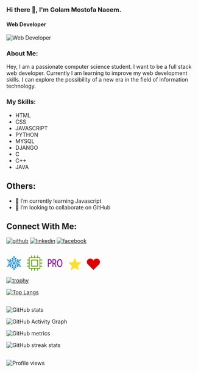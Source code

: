 ### Hi there 👋, I'm Golam Mostofa Naeem.
#### Web Developer
![Web Developer](https://scontent.fdac140-1.fna.fbcdn.net/v/t39.30808-6/259624688_1809483159439523_2835287963297450755_n.jpg?_nc_cat=106&ccb=1-5&_nc_sid=09cbfe&_nc_eui2=AeHHo6Myywa2-fE_MFfyfsYqSr2QOt6XBghKvZA63pcGCLqCw0aZ6CvlqnHmJ7FzEdbvEtEqyAMVtJcMbqWroxAu&_nc_ohc=kWIXRwHH5tsAX_bWq4f&_nc_ht=scontent.fdac140-1.fna&oh=00_AT-oVB7Zb386TsRq0xqpzUirBebfS5gJ-FtNUxOq08DbzA&oe=626F73AB)
### About Me:
Hey, I am a passionate computer science student. I want to be a full stack web developer. Currently I am learning to improve my web development skills. I can explore the possibility of a new era in the field of information technology.
### My Skills:
 - HTML
 - CSS 
 - JAVASCRIPT
 - PYTHON
 - MYSQL
 - DJANGO
 - C
 - C++
 - JAVA
## Others:
- 🌱 I’m currently learning Javascript 
- 👯 I’m looking to collaborate on GitHub 

## Connect With Me:
[<img src='https://cdn.jsdelivr.net/npm/simple-icons@3.0.1/icons/github.svg' alt='github' height='40'>](https://github.com/Naeem118)  [<img src='https://cdn.jsdelivr.net/npm/simple-icons@3.0.1/icons/linkedin.svg' alt='linkedin' height='40'>](https://www.linkedin.com/in/golam-mostofa-a427161a9/)  [<img src='https://cdn.jsdelivr.net/npm/simple-icons@3.0.1/icons/facebook.svg' alt='facebook' height='40'>](https://www.facebook.com/100011335693037)  
##  
<a href='https://archiveprogram.github.com/'><img src='https://raw.githubusercontent.com/acervenky/animated-github-badges/master/assets/acbadge.gif' width='40' height='40'></a> <a href='https://docs.github.com/en/developers'><img src='https://raw.githubusercontent.com/acervenky/animated-github-badges/master/assets/devbadge.gif' width='40' height='40'></a> <a href='https://github.com/pricing'><img src='https://raw.githubusercontent.com/acervenky/animated-github-badges/master/assets/pro.gif' width='40' height='40'></a> <a href='https://stars.github.com/'><img src='https://raw.githubusercontent.com/acervenky/animated-github-badges/master/assets/starbadge.gif' width='35' height='35'></a> <a href='https://docs.github.com/en/github/supporting-the-open-source-community-with-github-sponsors'><img src='https://raw.githubusercontent.com/acervenky/animated-github-badges/master/assets/sponsorbadge.gif' width='35' height='35'></a> 

[![trophy](https://github-profile-trophy.vercel.app/?username=Naeem118)](https://github.com/ryo-ma/github-profile-trophy)

[![Top Langs](https://github-readme-stats.vercel.app/api/top-langs/?username=Naeem118)](https://github.com/anuraghazra/github-readme-stats)
##
![GitHub stats](https://github-readme-stats.vercel.app/api?username=Naeem118&show_icons=true&count_private=true)  

![GitHub Activity Graph](https://activity-graph.herokuapp.com/graph?username=Naeem118)  

![GitHub metrics](https://metrics.lecoq.io/Naeem118)  

![GitHub streak stats](https://github-readme-streak-stats.herokuapp.com/?user=Naeem118)  
##
![Profile views](https://gpvc.arturio.dev/Naeem118) 

